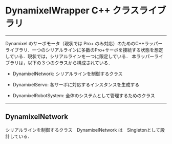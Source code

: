 # DynamixelWrapper C++ クラスライブラリ
---
Dynamixel のサーボモータ（現状では Pro+ のみ対応）のためのC++ラッパーライブラリ．一つのシリアルラインに多数のPro+サーボを接続する状態を想定している．現状では，シリアルラインを一つに限定している．
本ラッパーライブラリは，以下の３つのクラスから構成されている．

- DynamixelNetwork: シリアルラインを制御するクラス

- DynamixelServo: 各サーボに対応するインスタンスを生成する

- DynamixelRobotSystem: 全体のシステムとして管理するためのクラス


---

## DynamixelNetwork

シリアルラインを制御するクラス　DynamixelNetwork は　Singletonとして設計している．









